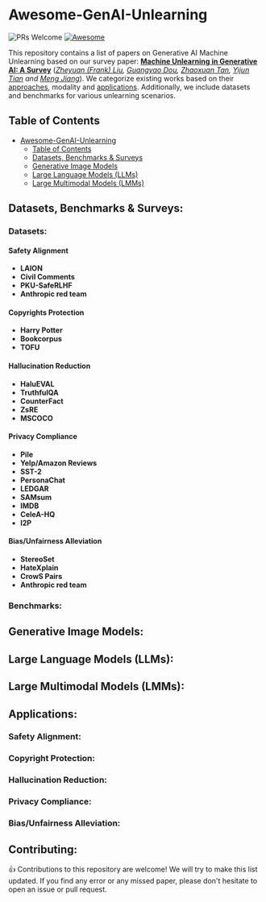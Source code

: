 # Awesome-GenAI-Unlearning
![PRs Welcome](https://img.shields.io/badge/PRs-Welcome-green)  [![Awesome](https://awesome.re/badge.svg)](https://awesome.re) 


This repository contains a list of papers on Generative AI Machine Unlearning based on our survey paper: [**Machine Unlearning in Generative AI: A Survey**](https://arxiv.org/abs/2312.11518) (*[Zheyuan (Frank) Liu](https://franciscoliu.github.io/), [Guangyao Dou](https://guangyaodou.github.io/), [Zhaoxuan Tan](https://zhaoxuan.info/), [Yijun Tian](https://www.yijuntian.com/) and [Meng Jiang](http://www.meng-jiang.com/)*).
We categorize existing works based on their [approaches](), modality and [applications](). Additionally, we include datasets and benchmarks for various unlearning scenarios. 


## Table of Contents
- [Awesome-GenAI-Unlearning ](#awesome-genai-unlearning-)
  - [Table of Contents](#table-of-contents)
  - [Datasets, Benchmarks & Surveys](#datasets-benchmarks--surveys)
  - [Generative Image Models](#generative-image-models)
  - [Large Language Models (LLMs)](#large-language-models-(LLMs))
  - [Large Multimodal Models (LMMs)](#large-multimodal-models-(LMMs))

  
## Datasets, Benchmarks & Surveys:

### Datasets:
#### Safety Alignment
- **LAION**
- **Civil Comments**
- **PKU-SafeRLHF**
- **Anthropic red team**

#### Copyrights Protection
- **Harry Potter**
- **Bookcorpus**
- **TOFU**

#### Hallucination Reduction 
- **HaluEVAL**
- **TruthfulQA**
- **CounterFact**
- **ZsRE**
- **MSCOCO**

#### Privacy Compliance
- **Pile**
- **Yelp/Amazon Reviews**
- **SST-2**
- **PersonaChat**
- **LEDGAR**
- **SAMsum**
- **IMDB**
- **CeleA-HQ**
- **I2P**

#### Bias/Unfairness Alleviation
- **StereoSet**
- **HateXplain**
- **CrowS Pairs**
- **Anthropic red team**

### Benchmarks:



## Generative Image Models:


## Large Language Models (LLMs):


## Large Multimodal Models (LMMs):


## Applications:
### Safety Alignment:


### Copyright Protection:


### Hallucination Reduction:

### Privacy Compliance:

### Bias/Unfairness Alleviation:






## Contributing:
👍 Contributions to this repository are welcome! 
We will try to make this list updated. If you find any error or any missed paper, please don't hesitate to open an issue or pull request.
